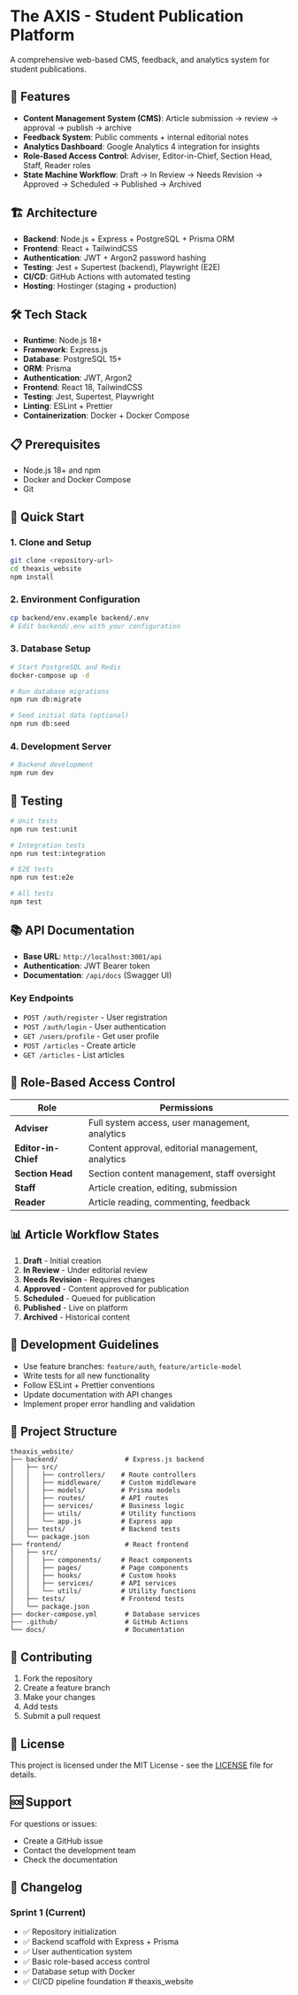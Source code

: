 # The AXIS - Student Publication Platform

A comprehensive web-based CMS, feedback, and analytics system for student publications.

## 🚀 Features

- **Content Management System (CMS)**: Article submission → review → approval → publish → archive
- **Feedback System**: Public comments + internal editorial notes
- **Analytics Dashboard**: Google Analytics 4 integration for insights
- **Role-Based Access Control**: Adviser, Editor-in-Chief, Section Head, Staff, Reader roles
- **State Machine Workflow**: Draft → In Review → Needs Revision → Approved → Scheduled → Published → Archived

## 🏗️ Architecture

- **Backend**: Node.js + Express + PostgreSQL + Prisma ORM
- **Frontend**: React + TailwindCSS
- **Authentication**: JWT + Argon2 password hashing
- **Testing**: Jest + Supertest (backend), Playwright (E2E)
- **CI/CD**: GitHub Actions with automated testing
- **Hosting**: Hostinger (staging + production)

## 🛠️ Tech Stack

- **Runtime**: Node.js 18+
- **Framework**: Express.js
- **Database**: PostgreSQL 15+
- **ORM**: Prisma
- **Authentication**: JWT, Argon2
- **Frontend**: React 18, TailwindCSS
- **Testing**: Jest, Supertest, Playwright
- **Linting**: ESLint + Prettier
- **Containerization**: Docker + Docker Compose

## 📋 Prerequisites

- Node.js 18+ and npm
- Docker and Docker Compose
- Git

## 🚀 Quick Start

### 1. Clone and Setup

```bash
git clone <repository-url>
cd theaxis_website
npm install
```

### 2. Environment Configuration

```bash
cp backend/env.example backend/.env
# Edit backend/.env with your configuration
```

### 3. Database Setup

```bash
# Start PostgreSQL and Redis
docker-compose up -d

# Run database migrations
npm run db:migrate

# Seed initial data (optional)
npm run db:seed
```

### 4. Development Server

```bash
# Backend development
npm run dev
```

## 🧪 Testing

```bash
# Unit tests
npm run test:unit

# Integration tests
npm run test:integration

# E2E tests
npm run test:e2e

# All tests
npm test
```

## 📚 API Documentation

- **Base URL**: `http://localhost:3001/api`
- **Authentication**: JWT Bearer token
- **Documentation**: `/api/docs` (Swagger UI)

### Key Endpoints

- `POST /auth/register` - User registration
- `POST /auth/login` - User authentication
- `GET /users/profile` - Get user profile
- `POST /articles` - Create article  
- `GET /articles` - List articles

## 🔐 Role-Based Access Control

| Role | Permissions |
|------|-------------|
| **Adviser** | Full system access, user management, analytics |
| **Editor-in-Chief** | Content approval, editorial management, analytics |
| **Section Head** | Section content management, staff oversight |
| **Staff** | Article creation, editing, submission |
| **Reader** | Article reading, commenting, feedback |

## 📊 Article Workflow States

1. **Draft** - Initial creation
2. **In Review** - Under editorial review
3. **Needs Revision** - Requires changes
4. **Approved** - Content approved for publication
5. **Scheduled** - Queued for publication
6. **Published** - Live on platform
7. **Archived** - Historical content

## 🚧 Development Guidelines

- Use feature branches: `feature/auth`, `feature/article-model`
- Write tests for all new functionality
- Follow ESLint + Prettier conventions
- Update documentation with API changes
- Implement proper error handling and validation

## 📁 Project Structure

```
theaxis_website/
├── backend/                 # Express.js backend
│   ├── src/
│   │   ├── controllers/    # Route controllers
│   │   ├── middleware/     # Custom middleware
│   │   ├── models/         # Prisma models
│   │   ├── routes/         # API routes
│   │   ├── services/       # Business logic
│   │   ├── utils/          # Utility functions
│   │   └── app.js          # Express app
│   ├── tests/              # Backend tests
│   └── package.json
├── frontend/                # React frontend
│   ├── src/
│   │   ├── components/     # React components
│   │   ├── pages/          # Page components
│   │   ├── hooks/          # Custom hooks
│   │   ├── services/       # API services
│   │   └── utils/          # Utility functions
│   ├── tests/              # Frontend tests
│   └── package.json
├── docker-compose.yml       # Database services
├── .github/                 # GitHub Actions
└── docs/                    # Documentation
```

## 🤝 Contributing

1. Fork the repository
2. Create a feature branch
3. Make your changes
4. Add tests
5. Submit a pull request

## 📄 License

This project is licensed under the MIT License - see the [LICENSE](LICENSE) file for details.

## 🆘 Support

For questions or issues:
- Create a GitHub issue
- Contact the development team
- Check the documentation

## 🔄 Changelog

### Sprint 1 (Current)
- ✅ Repository initialization
- ✅ Backend scaffold with Express + Prisma
- ✅ User authentication system
- ✅ Basic role-based access control
- ✅ Database setup with Docker
- ✅ CI/CD pipeline foundation
#   t h e a x i s _ w e b s i t e 
 
 